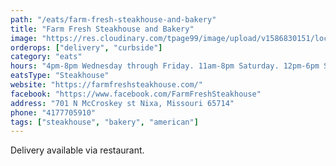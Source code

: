 ```yaml
---
path: "/eats/farm-fresh-steakhouse-and-bakery"
title: "Farm Fresh Steakhouse and Bakery"
image: "https://res.cloudinary.com/tpage99/image/upload/v1586830151/local417eats/local417eatslogo.png"
orderops: ["delivery", "curbside"]
category: "eats"
hours: "4pm-8pm Wednesday through Friday. 11am-8pm Saturday. 12pm-6pm Sunday"
eatsType: "Steakhouse"
website: "https://farmfreshsteakhouse.com/"
facebook: "https://www.facebook.com/FarmFreshSteakhouse"
address: "701 N McCroskey st Nixa, Missouri 65714"
phone: "4177705910"
tags: ["steakhouse", "bakery", "american"]
---
```


Delivery available via restaurant.
